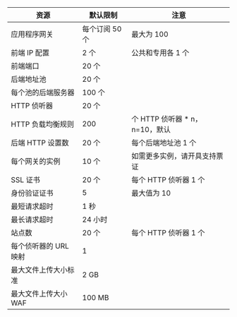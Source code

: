 | 资源 | 默认限制 | 注意 |
| --- | --- | --- |
| 应用程序网关 |每个订阅 50 个 | 最大为 100 |
| 前端 IP 配置 |2 个 |公共和专用各 1 个 |
| 前端端口 |20 个 | |
| 后端地址池 |20 个 | |
| 每个池的后端服务器 |100 个 | |
| HTTP 侦听器 |20 个 | |
| HTTP 负载均衡规则 |200 |个 HTTP 侦听器 * n，n=10，默认 |
| 后端 HTTP 设置数 |20 个 |每个后端地址池 1 个 |
| 每个网关的实例 |10 个 | 如需更多实例，请开具支持票证 |
| SSL 证书 |20 个 |每个 HTTP 侦听器 1 个 |
| 身份验证证书 |5 | 最大值为 10 |
| 最短请求超时 |1 秒 | |
| 最长请求超时 |24 小时 | |
| 站点数 |20 个 |每个 HTTP 侦听器 1 个 |
| 每个侦听器的 URL 映射 |1 | |
| 最大文件上传大小标准 |2 GB | |
| 最大文件上传大小 WAF |100 MB| |

